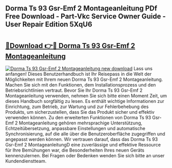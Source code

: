## Dorma Ts 93 Gsr-Emf 2 Montageanleitung PDf Free Download - Part-Vkc Service Owner Guide - User Repair Edition 5XqU6

# <h2><a href="http://df7gtm.blite.top/?on=Dorma+Ts+93+Gsr-Emf+2+Montageanleitung">🔗Download 👉🔴 Dorma Ts 93 Gsr-Emf 2 Montageanleitung</a></h2>

[![Dorma Ts 93 Gsr-Emf 2 Montageanleitung new download](https://i.imgur.com/lujVjoI.png)](http://df7gtm.blite.top/?on=Dorma+Ts+93+Gsr-Emf+2+Montageanleitung)
Lass uns anfangen! Dieses Benutzerhandbuch ist Ihr Reisepass in die Welt der Möglichkeiten mit Ihrem neuen Dorma Ts 93 Gsr-Emf 2 Montageanleitung. Machen Sie sich mit den Funktionen, dem Installationsprozess und den Betriebsrichtlinien vertraut. Bevor Sie Ihr Dorma Ts 93 Gsr-Emf 2 Montageanleitung verwenden, nehmen Sie sich bitte einen Moment Zeit, um dieses Handbuch sorgfältig zu lesen. Es enthält wichtige Informationen zur Einrichtung, zum Betrieb, zur Wartung und zur Fehlerbehebung des Produkts, um sicherzustellen, dass Sie das Produkt sicher und effektiv verwenden können. Zu den erweiterten Funktionen von Dorma Ts 93 Gsr-Emf 2 Montageanleitung gehören mehrsprachige Unterstützung, Echtzeitübersetzung, anpassbare Einstellungen und automatische Synchronisierung, auf die alle über die Benutzeroberfläche zugegriffen und angepasst werden können. Wir vertrauen darauf, dass das Dorma Ts 93 Gsr-Emf 2 MontageanleitungD eine zuverlässige und effektive Ressource für Ihre Bemühungen war, die Besonderheiten Ihres neuen Geräts kennenzulernen. Bei Fragen oder Bedenken wenden Sie sich bitte an unser Kundendienstteam.
